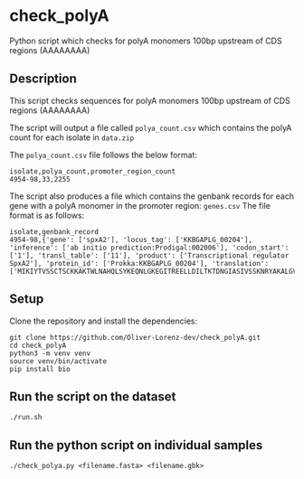 # check_polyA
Python script which checks for polyA monomers 100bp upstream of CDS regions (AAAAAAAA)

## Description
This script checks sequences for polyA monomers 100bp upstream of CDS regions (AAAAAAAA)

The script will output a file called `polya_count.csv` which contains the polyA count for each isolate in `data.zip`

The `polya_count.csv` file follows the below format:
```csv
isolate,polya_count,promoter_region_count
4954-98,33,2255
```

The script also produces a file which contains the genbank records for each gene with a polyA monomer in the promoter region: `genes.csv`
The file format is as follows:
```csv
isolate,genbank_record
4954-98,{'gene': ['spxA2'], 'locus_tag': ['KKBGAPLG_00204'], 'inference': ['ab initio prediction:Prodigal:002006'], 'codon_start': ['1'], 'transl_table': ['11'], 'product': ['Transcriptional regulator SpxA2'], 'protein_id': ['Prokka:KKBGAPLG_00204'], 'translation': ['MIKIYTVSSCTSCKKAKTWLNAHQLSYKEQNLGKEGITREELLDILTKTDNGIASIVSSKNRYAKALGVDIEDLSVNEVLNLIMETPRILKSPILVDEKRLQVGYKEDDIRAFLPRSVRNVENAEARLRAAL']}
```

## Setup
Clone the repository and install the dependencies:
```shell
git clone https://github.com/Oliver-Lorenz-dev/check_polyA.git
cd check_polyA
python3 -m venv venv
source venv/bin/activate
pip install bio
```

## Run the script on the dataset
```shell
./run.sh
```

## Run the python script on individual samples
```shell
./check_polya.py <filename.fasta> <filename.gbk>
```
